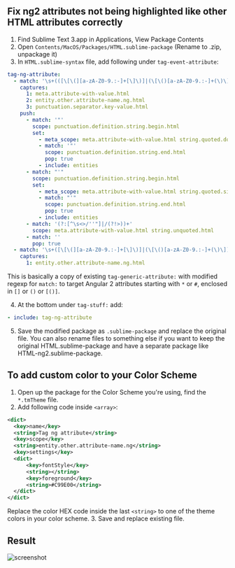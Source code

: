 ## Fix ng2 attributes not being highlighted like other HTML attributes correctly
1. Find Sublime Text 3.app in Applications, View Package Contents
2. Open `Contents/MacOS/Packages/HTML.sublime-package` (Rename to .zip, unpackage it)
3. In `HTML.sublime-syntax` file, add following under `tag-event-attribute`:

  ```YAML
  tag-ng-attribute:
    - match: '\s+(([\[\(][a-zA-Z0-9.:-]+[\]\)]|(\[\()[a-zA-Z0-9.:-]+(\)\])|[\*#][a-zA-Z0-9.:-]+)\s*(=)\s*)'
      captures:
        1: meta.attribute-with-value.html
        2: entity.other.attribute-name.ng.html
        3: punctuation.separator.key-value.html
      push:
        - match: '"'
          scope: punctuation.definition.string.begin.html
          set:
            - meta_scope: meta.attribute-with-value.html string.quoted.double.html
            - match: '"'
              scope: punctuation.definition.string.end.html
              pop: true
            - include: entities
        - match: "'"
          scope: punctuation.definition.string.begin.html
          set:
            - meta_scope: meta.attribute-with-value.html string.quoted.single.html
            - match: "'"
              scope: punctuation.definition.string.end.html
              pop: true
            - include: entities
        - match: '(?:[^\s<>/''"]|/(?!>))+'
          scope: meta.attribute-with-value.html string.unquoted.html
        - match: ''
          pop: true
    - match: '\s+([\[\(][a-zA-Z0-9.:-]+[\]\)]|(\[\()[a-zA-Z0-9.:-]+(\)\])|[\*#][a-zA-Z0-9.:-]+)'
      captures:
        1: entity.other.attribute-name.ng.html
  ```

  This is basically a copy of existing `tag-generic-attribute:` with modified regexp for `match:` to target Angular 2 attributes starting with `*` or `#`, enclosed in `[]` or `()` or `[()]`.

4. At the bottom under `tag-stuff:` add:

  ```YAML
  - include: tag-ng-attribute
  ```

5. Save the modified package as `.sublime-package` and replace the original file. You can also rename files to something else if you want to keep the original HTML.sublime-package and have a separate package like HTML-ng2.sublime-package.
 

## To add custom color to your Color Scheme
1. Open up the package for the Color Scheme you're using, find the `*.tmTheme` file.
2. Add following code inside `<array>`:

  ```XML
  <dict>
  	<key>name</key>
  	<string>Tag ng attribute</string>
  	<key>scope</key>
  	<string>entity.other.attribute-name.ng</string>
  	<key>settings</key>
  	<dict>
  		<key>fontStyle</key>
  		<string></string>
  		<key>foreground</key>
  		<string>#C99E00</string>
  	</dict>
  </dict>
  ```
  Replace the color HEX code inside the last `<string>` to one of the theme colors in your color scheme.
3. Save and replace existing file.

## Result

![screenshot](http://imgur.com/a/FUqJU)
